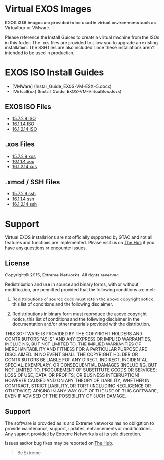 # Virtual EXOS Images
EXOS i386 images are provided to be used in virtual environments such as Virtualbox or VMware.

Please reference the Install Guides to create a virtual machine from the ISOs in this folder.  The .xos files are provided to allow you to upgrade an existing installation.  The SSH files are also included since these installations aren't intended to be used in production.

# EXOS ISO Install Guides
* [VMWare] (Install_Guide_EXOS-VM-ESXi-5.docx)
* [VirtualBox] (Install_Guide_EXOS-VM-VirtualBox.docx)

## EXOS ISO Files
* [15.7.2.9 ISO](exospc-15.7.2.9.iso)
* [16.1.1.4 ISO](exospc-16.1.1.4.iso)
* [16.1.2.14 ISO](exospc-16.1.2.4.iso)

## .xos Files
* [15.7.2.9 xos](exospc-15.7.2.9.xos)
* [16.1.1.4 xos](exospc-16.1.1.4.xos)
* [16.1.2.14 xos](exospc-16.1.2.4.xos)

## .xmod / SSH Files
* [15.7.2.9 ssh](exospc-15.7.2.9-ssh.xmod)
* [16.1.1.4 ssh](exospc-16.1.1.4-ssh.xmod)
* [16.1.2.14 ssh](exospc-16.1.2.4-ssh.xmod)

# Support
Virtual EXOS installations are not officially supported by GTAC and not all features and functions are implemented.  Please visit us on [The Hub](https://community.extremenetworks.com/extreme) if you have any questions or encounter issues.

## License
Copyright© 2015, Extreme Networks.  All rights reserved.

Redistribution and use in source and binary forms, with or without modification,
are permitted provided that the following conditions are met:

1. Redistributions of source code must retain the above copyright notice, this
list of conditions and the following disclaimer.

2. Redistributions in binary form must reproduce the above copyright notice,
this list of conditions and the following disclaimer in the documentation
and/or other materials provided with the distribution.

THIS SOFTWARE IS PROVIDED BY THE COPYRIGHT HOLDERS AND CONTRIBUTORS "AS IS" AND
ANY EXPRESS OR IMPLIED WARRANTIES, INCLUDING, BUT NOT LIMITED TO, THE IMPLIED
WARRANTIES OF MERCHANTABILITY AND FITNESS FOR A PARTICULAR PURPOSE ARE
DISCLAIMED. IN NO EVENT SHALL THE COPYRIGHT HOLDER OR CONTRIBUTORS BE LIABLE
FOR ANY DIRECT, INDIRECT, INCIDENTAL, SPECIAL, EXEMPLARY, OR CONSEQUENTIAL
DAMAGES (INCLUDING, BUT NOT LIMITED TO, PROCUREMENT OF SUBSTITUTE GOODS OR
SERVICES; LOSS OF USE, DATA, OR PROFITS; OR BUSINESS INTERRUPTION) HOWEVER
CAUSED AND ON ANY THEORY OF LIABILITY, WHETHER IN CONTRACT, STRICT LIABILITY,
OR TORT (INCLUDING NEGLIGENCE OR OTHERWISE) ARISING IN ANY WAY OUT OF THE USE
OF THIS SOFTWARE, EVEN IF ADVISED OF THE POSSIBILITY OF SUCH DAMAGE.

## Support
The software is provided as is and Extreme Networks has no obligation to provide
maintenance, support, updates, enhancements or modifications.
Any support provided by Extreme Networks is at its sole discretion.

Issues and/or bug fixes may be reported on [The Hub](https://community.extremenetworks.com/extreme).

>Be Extreme
